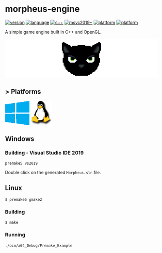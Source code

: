 # morpheus-engine

[![version](https://badge.fury.io/gh/madureira%2Fmorpheus-engine.svg)](https://github.com/madureira/morpheus-engine)
[![language](https://img.shields.io/badge/language-c++-blue.svg)](https://github.com/madureira/morpheus-engine)
[![c++](https://img.shields.io/badge/std-c++17-blue.svg)](https://isocpp.org/)
[![msvc2019+](https://img.shields.io/badge/MSVC-2019+-ff69b4.svg)](https://visualstudio.microsoft.com/downloads)
[![platform](https://img.shields.io/badge/platform-Windows10-blue.svg)](https://github.com/madureira/morpheus-engine)
[![platform](https://img.shields.io/badge/platform-Ubuntu-orange.svg)](https://www.ubuntu.com)

A simple game engine built in C++ and OpenGL.

![](.github/morpheus-logo.png?raw=true "Morpheus")

## > Platforms

![Windows](.github/windows-logo.png?raw=true "windows10")
![Linux](.github/linux-logo.png?raw=true "Linux")

## Windows

### Building - Visual Studio IDE 2019

```
premake5 vs2019
```

Double click on the generated `Morpheus.sln` file.

## Linux

```
$ premake5 gmake2
```

### Building

```
$ make
```

### Running

```
./bin/x64_Debug/Premake_Example
```
